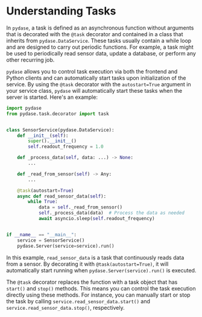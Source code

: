# Understanding Tasks

In `pydase`, a task is defined as an asynchronous function without arguments that is decorated with the `@task` decorator and contained in a class that inherits from `pydase.DataService`. These tasks usually contain a while loop and are designed to carry out periodic functions. For example, a task might be used to periodically read sensor data, update a database, or perform any other recurring job.

`pydase` allows you to control task execution via both the frontend and Python clients and can automatically start tasks upon initialization of the service. By using the `@task` decorator with the `autostart=True` argument in your service class, `pydase` will automatically start these tasks when the server is started. Here's an example:

```python
import pydase
from pydase.task.decorator import task


class SensorService(pydase.DataService):
    def __init__(self):
        super().__init__()
        self.readout_frequency = 1.0

    def _process_data(self, data: ...) -> None:
        ...

    def _read_from_sensor(self) -> Any:
        ...

    @task(autostart=True)
    async def read_sensor_data(self):
        while True:
            data = self._read_from_sensor()
            self._process_data(data)  # Process the data as needed
            await asyncio.sleep(self.readout_frequency)


if __name__ == "__main__":
    service = SensorService()
    pydase.Server(service=service).run()
```

In this example, `read_sensor_data` is a task that continuously reads data from a sensor. By decorating it with `@task(autostart=True)`, it will automatically start running when `pydase.Server(service).run()` is executed.

The `@task` decorator replaces the function with a task object that has `start()` and `stop()` methods. This means you can control the task execution directly using these methods. For instance, you can manually start or stop the task by calling `service.read_sensor_data.start()` and `service.read_sensor_data.stop()`, respectively.
